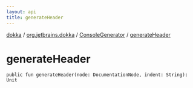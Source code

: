 ```yaml
---
layout: api
title: generateHeader
---
```

[dokka](../../index.html) / [org.jetbrains.dokka](../index.html) / [ConsoleGenerator](index.html) / [generateHeader](generateHeader.html)


# generateHeader


```
public fun generateHeader(node: DocumentationNode, indent: String): Unit
```
